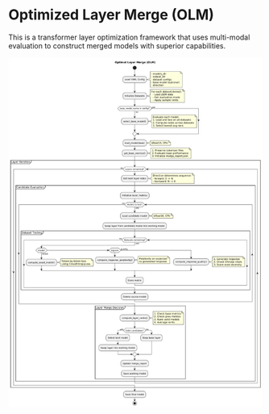 # Optimized Layer Merge (OLM)

This is a transformer layer optimization framework that uses multi-modal evaluation to construct merged models with superior capabilities. 

![OLM Architecture](olm.png)
